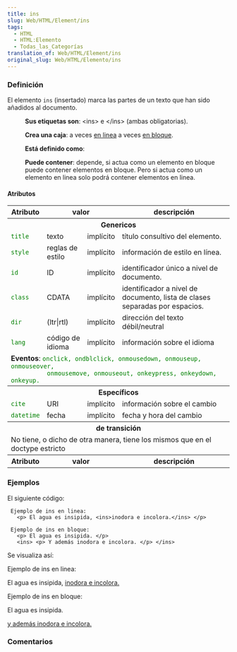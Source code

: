 ```yaml
---
title: ins
slug: Web/HTML/Element/ins
tags:
  - HTML
  - HTML:Elemento
  - Todas_las_Categorías
translation_of: Web/HTML/Element/ins
original_slug: Web/HTML/Elemento/ins
---
```

### Definición

El elemento `ins` (insertado) marca las partes de un texto que han sido añadidos al documento.

<dl><dd><strong>Sus etiquetas son</strong>: &#x3C;ins> e &#x3C;/ins> (ambas obligatorias).</dd></dl>

<dl><dd><strong>Crea una caja</strong>: a veces <a href="/es/HTML/Elemento/Tipos_de_elementos#en_linea" title="es/HTML/Elemento/Tipos_de_elementos#en_linea">en linea</a> a veces <a href="/es/HTML/Elemento/Tipos_de_elementos#en_bloque" title="es/HTML/Elemento/Tipos_de_elementos#en_bloque">en bloque</a>.</dd></dl>

<dl><dd><strong>Está definido como</strong>:</dd></dl>

<dl><dd><strong>Puede contener</strong>: depende, si actua como un elemento en bloque puede contener elementos en bloque. Pero si actua como un elemento en linea solo podrá contener elementos en linea.</dd></dl>

#### Atributos

<table class="standard-table">
  <tbody>
    <tr>
      <th>Atributo</th>
      <th colspan="2">valor</th>
      <th>descripción</th>
    </tr>
    <tr>
      <th colspan="4">Genericos</th>
    </tr>
    <tr>
      <td><code style="color: green">title</code></td>
      <td>texto</td>
      <td>implícito</td>
      <td>título consultivo del elemento.</td>
    </tr>
    <tr>
      <td><code style="color: green">style</code></td>
      <td>reglas de estilo</td>
      <td>implícito</td>
      <td>información de estilo en línea.</td>
    </tr>
    <tr>
      <td><code style="color: green">id</code></td>
      <td>ID</td>
      <td>implícito</td>
      <td>identificador único a nivel de documento.</td>
    </tr>
    <tr>
      <td><code style="color: green">class</code></td>
      <td>CDATA</td>
      <td>implícito</td>
      <td>
        identificador a nivel de documento, lista de clases separadas por
        espacios.
      </td>
    </tr>
    <tr>
      <td><code style="color: green">dir</code></td>
      <td>(ltr|rtl)</td>
      <td>implícito</td>
      <td>dirección del texto débil/neutral</td>
    </tr>
    <tr>
      <td><code style="color: green">lang</code></td>
      <td>código de idioma</td>
      <td>implícito</td>
      <td>información sobre el idioma</td>
    </tr>
    <tr>
      <td colspan="4">
        <strong>Eventos</strong>:
        <code style="color: green"
          >onclick, ondblclick, onmousedown, onmouseup, onmouseover,
          onmousemove, onmouseout, onkeypress, onkeydown, onkeyup.</code
        >
      </td>
    </tr>
    <tr>
      <th colspan="4">Específicos</th>
    </tr>
    <tr>
      <td><code style="color: green">cite</code></td>
      <td>URI</td>
      <td>implícito</td>
      <td>información sobre el cambio</td>
    </tr>
    <tr>
      <td><code style="color: green">datetime</code></td>
      <td>fecha</td>
      <td>implícito</td>
      <td>fecha y hora del cambio</td>
    </tr>
    <tr>
      <th colspan="4">de transición</th>
    </tr>
    <tr>
      <td colspan="4">
        No tiene, o dicho de otra manera, tiene los mismos que en el doctype
        estricto
      </td>
    </tr>
    <tr>
      <th>Atributo</th>
      <th colspan="2">valor</th>
      <th>descripción</th>
    </tr>
  </tbody>
</table>

### Ejemplos

El siguiente código:

```
 Ejemplo de ins en linea:
   <p> El agua es insipida, <ins>inodora e incolora.</ins> </p>

 Ejemplo de ins en bloque:
   <p> El agua es insipida. </p>
   <ins> <p> Y además inodora e incolora. </p> </ins>
```

Se visualiza así:

Ejemplo de ins en linea:

El agua es insipida, <ins>inodora e incolora.</ins>

Ejemplo de ins en bloque:

El agua es insipida.

<ins>y además inodora e incolora.</ins>

### Comentarios
